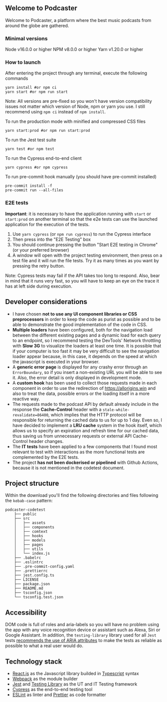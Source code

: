 ## Welcome to Podcaster

Welcome to Podcaster, a platform where the best music podcasts from around the globe are gathered.

### Minimal versions

Node v16.0.0 or higher
NPM v8.0.0 or higher
Yarn v1.20.0 or higher

### How to launch

After entering the project through any terminal, execute the following commands

```
yarn install #or npm ci
yarn start #or npm run start
```

Note: All versions are pre-fixed so you won't have version compatibility issues not matter which version of Node, npm or yarn you use. I still recommend using `npm ci` instead of `npm install`.

To run the production mode with minified and compressed CSS files

```
yarn start:prod #or npm run start:prod
```

To run the Jest test suite

```
yarn test #or npm test
```

To run the Cypress end-to-end client

```
yarn cypress #or npm cypress
```

To run pre-commit hook manually (you should have pre-commit installed)

```
pre-commit install -f
pre-commit run --all-files
```

### E2E tests

**Important**: it is necessary to have the application running with `start` or `start:prod` on another terminal so that the e2e tests can use the launched application for the execution of the tests.

1. Use `yarn cypress` (or `npm run cypress`) to run the Cypress interface
2. Then press into the "E2E Testing" box
3. You should continue pressing the button "Start E2E testing in Chrome" (or your preferred browser)
4. A window will open with the project testing environment, then press on a test file and it will run the file tests. Try it as many times as you want by pressing the retry button.

Note: Cypress tests may fail if the API takes too long to respond. Also, bear in mind that it runs very fast, so you will have to keep an eye on the trace it has at left side during execution.

## Developer considerations

- I have chosen **not to use any UI component libraries or CSS preprocessors** in order to keep the code as purist as possible and to be able to demonstrate the good implementation of the code in CSS.
- **Multiple loaders** have been configured, both for the navigation load between the different existing pages and a dynamic load for each query to an endpoint, so I recommend testing the DevTools' Network throttling with **Slow 3G** to visualize the loaders at least one time. It is possible that if your computer is too fast it may be very difficult to see the navigation loader appear because, in this case, it depends on the speed at which the javascript is executed in your browser.
- A **generic error page** is displayed for any crashy error through an `ErrorBoundary`, so if you insert a non-existing URL you will be able to see it. Also, the error detail is only displayed in development mode.
- A **custom hook** has been used to collect those requests made in each component in order to use the redirection of https://allorigins.win and also to treat the data, possible errors or the loading itself in a more reactive way.
- The requests made to the podcast API by default already include in the response the **Cache-Control** header with a `stale-while-revalidate=86400`, which implies that the HTTP protocol will be responsible for returning the cached data to us for up to 1 day. Even so, I have decided to implement a **LRU cache** system in the hook itself, which allows us to specify an expiration and refresh time for our cached data, thus saving us from unnecessary requests or external API Cache-Control header changes.
- The **IT tests** have been applied to a few components that I found most relevant to test with interactions as the more functional tests are complemented by the E2E tests.
- The project **has not been dockerised or pipelined** with Github Actions, because it is not mentioned in the codetest document.

## Project structure

Within the download you'll find the following directories and files following the `kebab-case` pattern:

```
podcaster-codetest
    ├── public
    ├── src
    │   ├── assets
    │   ├── components
    │   ├── comtext
    │   ├── hooks
    │   ├── models
    │   ├── pages
    │   ├── utils
    │   └── index.js
    ├── .babelrc
    ├── .eslintrc
    ├── .pre-commit-config.yaml
    ├── .prettierrc
    ├── jest.config.ts
    ├── LICENSE
    ├── package.json
    ├── README.md
    ├── tsconfig.json
    └── tsconfig.test.json
```

## Accessibility

DOM code is full of roles and aria-labels so you will have no problem using the app with any voice recognition device or assistant such as Alexa, Siri or Google Assistant. In addition, the `testing-library` library used for all `Jest` tests [recommends the use of ARIA attributes](https://testing-library.com/docs/dom-testing-library/api-accessibility/) to make the tests as reliable as possible to what a real user would do.

## Technology stack

- [React.js](https://es.reactjs.org/) as the Javascript library builded in [Typescript](https://www.typescriptlang.org/) syntax
- [Webpack](https://webpack.js.org/) as the module builder
- [Jest](https://jestjs.io/es-ES/) and [Testing Library](https://testing-library.com/) as the UT and IT Testing framework
- [Cypress](https://www.cypress.io/) as the end-to-end testing tool
- [ESLint](https://eslint.org/) as linter and [Prettier](https://prettier.io/) as code formatter
